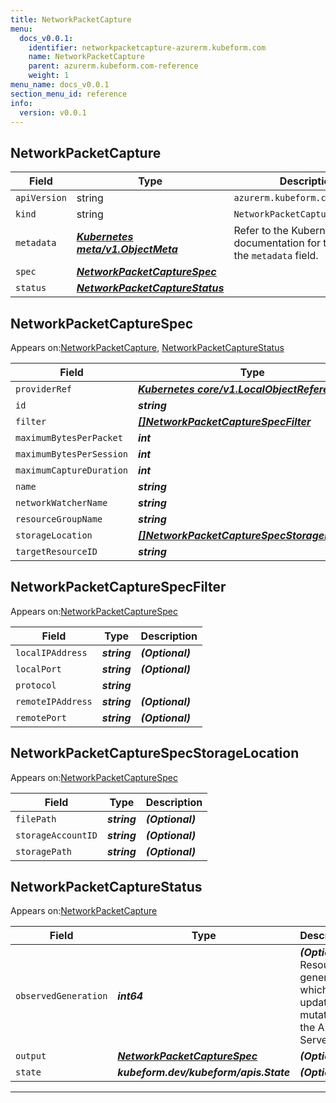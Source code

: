 ```yaml
---
title: NetworkPacketCapture
menu:
  docs_v0.0.1:
    identifier: networkpacketcapture-azurerm.kubeform.com
    name: NetworkPacketCapture
    parent: azurerm.kubeform.com-reference
    weight: 1
menu_name: docs_v0.0.1
section_menu_id: reference
info:
  version: v0.0.1
---
```


## NetworkPacketCapture
| Field | Type | Description |
| ------ | ----- | ----------- |
| `apiVersion` | string | `azurerm.kubeform.com/v1alpha1` |
|    `kind` | string | `NetworkPacketCapture` |
| `metadata` | ***[Kubernetes meta/v1.ObjectMeta](https://kubernetes.io/docs/reference/generated/kubernetes-api/v1.13/#objectmeta-v1-meta)***|Refer to the Kubernetes API documentation for the fields of the `metadata` field.|
| `spec` | ***[NetworkPacketCaptureSpec](#networkpacketcapturespec)***||
| `status` | ***[NetworkPacketCaptureStatus](#networkpacketcapturestatus)***||
## NetworkPacketCaptureSpec

Appears on:[NetworkPacketCapture](#networkpacketcapture), [NetworkPacketCaptureStatus](#networkpacketcapturestatus)

| Field | Type | Description |
| ------ | ----- | ----------- |
| `providerRef` | ***[Kubernetes core/v1.LocalObjectReference](https://kubernetes.io/docs/reference/generated/kubernetes-api/v1.13/#localobjectreference-v1-core)***||
| `id` | ***string***||
| `filter` | ***[[]NetworkPacketCaptureSpecFilter](#networkpacketcapturespecfilter)***| ***(Optional)*** |
| `maximumBytesPerPacket` | ***int***| ***(Optional)*** |
| `maximumBytesPerSession` | ***int***| ***(Optional)*** |
| `maximumCaptureDuration` | ***int***| ***(Optional)*** |
| `name` | ***string***||
| `networkWatcherName` | ***string***||
| `resourceGroupName` | ***string***||
| `storageLocation` | ***[[]NetworkPacketCaptureSpecStorageLocation](#networkpacketcapturespecstoragelocation)***||
| `targetResourceID` | ***string***||
## NetworkPacketCaptureSpecFilter

Appears on:[NetworkPacketCaptureSpec](#networkpacketcapturespec)

| Field | Type | Description |
| ------ | ----- | ----------- |
| `localIPAddress` | ***string***| ***(Optional)*** |
| `localPort` | ***string***| ***(Optional)*** |
| `protocol` | ***string***||
| `remoteIPAddress` | ***string***| ***(Optional)*** |
| `remotePort` | ***string***| ***(Optional)*** |
## NetworkPacketCaptureSpecStorageLocation

Appears on:[NetworkPacketCaptureSpec](#networkpacketcapturespec)

| Field | Type | Description |
| ------ | ----- | ----------- |
| `filePath` | ***string***| ***(Optional)*** |
| `storageAccountID` | ***string***| ***(Optional)*** |
| `storagePath` | ***string***| ***(Optional)*** |
## NetworkPacketCaptureStatus

Appears on:[NetworkPacketCapture](#networkpacketcapture)

| Field | Type | Description |
| ------ | ----- | ----------- |
| `observedGeneration` | ***int64***| ***(Optional)*** Resource generation, which is updated on mutation by the API Server.|
| `output` | ***[NetworkPacketCaptureSpec](#networkpacketcapturespec)***| ***(Optional)*** |
| `state` | ***kubeform.dev/kubeform/apis.State***| ***(Optional)*** |
---
